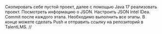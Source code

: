 Скопировать себе пустой проект, далее с помощью Java 17 реализовать проект. 
Посмотреть информацию о JSON.
Настроить JSON Intel IDea.
Commit после каждого этапа. 
Необходимо выполнить все этапы. 
В конце можете сделать Push и отправить ссылку на репозиторий в TalentLMS.
//
